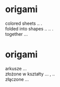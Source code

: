 # origami

colored sheets .. .  
folded into shapes .. .. .  
together ...  

# origami

arkusze ...  
złożone w kształty ... , ..  
złączone ...  